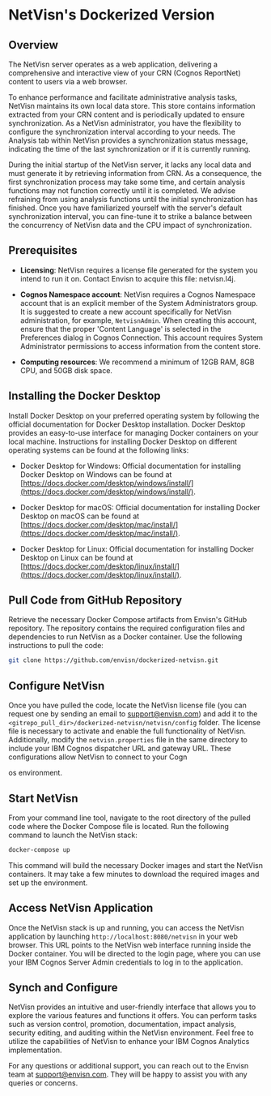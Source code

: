 # NetVisn's Dockerized Version

## Overview
The NetVisn server operates as a web application, delivering a comprehensive and interactive view of your CRN (Cognos ReportNet) content to users via a web browser.

To enhance performance and facilitate administrative analysis tasks, NetVisn maintains its own local data store. This store contains information extracted from your CRN content and is periodically updated to ensure synchronization. As a NetVisn administrator, you have the flexibility to configure the synchronization interval according to your needs. The Analysis tab within NetVisn provides a synchronization status message, indicating the time of the last synchronization or if it is currently running.

During the initial startup of the NetVisn server, it lacks any local data and must generate it by retrieving information from CRN. As a consequence, the first synchronization process may take some time, and certain analysis functions may not function correctly until it is completed. We advise refraining from using analysis functions until the initial synchronization has finished. Once you have familiarized yourself with the server's default synchronization interval, you can fine-tune it to strike a balance between the concurrency of NetVisn data and the CPU impact of synchronization.

## Prerequisites

- **Licensing**: NetVisn requires a license file generated for the system you intend to run it on. Contact Envisn to acquire this file: netvisn.l4j.

- **Cognos Namespace account**: NetVisn requires a Cognos Namespace account that is an explicit member of the System Administrators group. It is suggested to create a new account specifically for NetVisn administration, for example, `NetvisnAdmin`. When creating this account, ensure that the proper 'Content Language' is selected in the Preferences dialog in Cognos Connection. This account requires System Administrator permissions to access information from the content store.

- **Computing resources**: We recommend a minimum of 12GB RAM, 8GB CPU, and 50GB disk space.

## Installing the Docker Desktop

Install Docker Desktop on your preferred operating system by following the official documentation for Docker Desktop installation. Docker Desktop provides an easy-to-use interface for managing Docker containers on your local machine. Instructions for installing Docker Desktop on different operating systems can be found at the following links:

- Docker Desktop for Windows: Official documentation for installing Docker Desktop on Windows can be found at [https://docs.docker.com/desktop/windows/install/](https://docs.docker.com/desktop/windows/install/).

- Docker Desktop for macOS: Official documentation for installing Docker Desktop on macOS can be found at [https://docs.docker.com/desktop/mac/install/](https://docs.docker.com/desktop/mac/install/).

- Docker Desktop for Linux: Official documentation for installing Docker Desktop on Linux can be found at [https://docs.docker.com/desktop/linux/install/](https://docs.docker.com/desktop/linux/install/).

## Pull Code from GitHub Repository

Retrieve the necessary Docker Compose artifacts from Envisn's GitHub repository. The repository contains the required configuration files and dependencies to run NetVisn as a Docker container. Use the following instructions to pull the code:

```bash
git clone https://github.com/envisn/dockerized-netvisn.git
```

## Configure NetVisn

Once you have pulled the code, locate the NetVisn license file (you can request one by sending an email to support@envisn.com) and add it to the `<gitrepo_pull_dir>/dockerized-netvisn/netvisn/config` folder. The license file is necessary to activate and enable the full functionality of NetVisn. Additionally, modify the `netvisn.properties` file in the same directory to include your IBM Cognos dispatcher URL and gateway URL. These configurations allow NetVisn to connect to your Cogn

os environment.

## Start NetVisn

From your command line tool, navigate to the root directory of the pulled code where the Docker Compose file is located. Run the following command to launch the NetVisn stack:

```bash
docker-compose up
```

This command will build the necessary Docker images and start the NetVisn containers. It may take a few minutes to download the required images and set up the environment.

## Access NetVisn Application

Once the NetVisn stack is up and running, you can access the NetVisn application by launching `http://localhost:8080/netvisn` in your web browser. This URL points to the NetVisn web interface running inside the Docker container. You will be directed to the login page, where you can use your IBM Cognos Server Admin credentials to log in to the application.

## Synch and Configure

NetVisn provides an intuitive and user-friendly interface that allows you to explore the various features and functions it offers. You can perform tasks such as version control, promotion, documentation, impact analysis, security editing, and auditing within the NetVisn environment. Feel free to utilize the capabilities of NetVisn to enhance your IBM Cognos Analytics implementation.

For any questions or additional support, you can reach out to the Envisn team at support@envisn.com. They will be happy to assist you with any queries or concerns.

